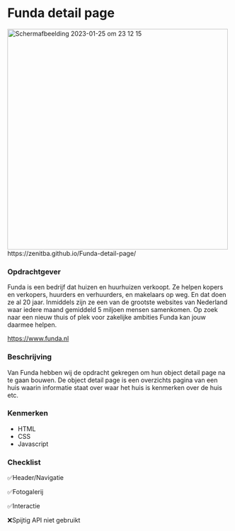 # Funda detail page
<img width="498" alt="Schermafbeelding 2023-01-25 om 23 12 15" src="https://user-images.githubusercontent.com/112856019/214703391-b6a64754-c66e-4f57-9d49-92a29d1361b0.png">
https://zenitba.github.io/Funda-detail-page/

### Opdrachtgever
Funda is een bedrijf dat huizen en huurhuizen verkoopt. Ze helpen kopers en verkopers, huurders en verhuurders, en makelaars op weg. En dat doen ze al 20 jaar. Inmiddels zijn ze een van de grootste websites van Nederland waar iedere maand gemiddeld 5 miljoen mensen samenkomen. Op zoek naar een nieuw thuis of plek voor zakelijke ambities Funda kan jouw daarmee helpen.

https://www.funda.nl

### Beschrijving
Van Funda hebben wij de opdracht gekregen om hun object detail page na te gaan bouwen. De object detail page is een overzichts pagina van een huis waarin informatie staat over waar het huis is kenmerken over de huis etc.

### Kenmerken

* HTML
* CSS
* Javascript

### Checklist

✅Header/Navigatie

✅Fotogalerij

✅Interactie

❌Spijtig API niet gebruikt

